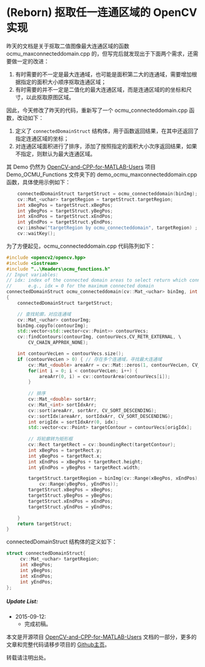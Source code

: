 # (Reborn) 抠取任一连通区域的 OpenCV 实现

昨天的文档是关于抠取二值图像最大连通区域的函数 ocmu_maxconnecteddomain.cpp 的，但写完后就发现出于下面两个需求，还需要做一定的改进：
1. 有时需要的不一定是最大连通域，也可能是面积第二大的连通域，需要增加根据指定的面积大小顺序抠取连通区域；
2. 有时需要的并不一定是二值化的最大连通区域，而是连通区域的的坐标和尺寸，以此抠取原图区域。

因此，今天修改了昨天的代码，重新写了一个 ocmu_connecteddomain.cpp 函数，改动如下：
1. 定义了 `connectedDomainStruct` 结构体，用于函数返回结果，在其中还返回了指定连通区域的坐标；
2. 对连通区域面积进行了排序，添加了按照指定的面积大小次序返回结果，如果不指定，则默认为最大连通区域。

其 Demo 仍然为 [OpenCV-and-CPP-for-MATLAB-Users][OpenCV-and-CPP-for-MATLAB-Users] 项目 Demo_OCMU_Functions 文件夹下的 demo_ocmu_maxconnecteddomain.cpp 函数，具体使用示例如下：

```C++
    connectedDomainStruct targetStruct = ocmu_connecteddomain(binImg);
    cv::Mat_<uchar> targetRegion = targetStruct.targetRegion;
    int xBegPos = targetStruct.xBegPos;
    int yBegPos = targetStruct.yBegPos;
    int xEndPos = targetStruct.xEndPos;
    int yEndPos = targetStruct.yEndPos; 
    cv::imshow("targetRegion by ocmu_connecteddomain", targetRegion) ;  
    cv::waitKey();  
```

为了方便起见，ocmu_connecteddomain.cpp 代码陈列如下：

```C++
#include <opencv2/opencv.hpp>
#include <iostream>
#include "..\Headers\ocmu_functions.h"
// Input variables:
// idx: index of the connected domain areas to select return which connected domain
//      e.g., idx = 0 for the maximum connected domain
connectedDomainStruct ocmu_connecteddomain(cv::Mat_<uchar> binImg, int idx)
{   
    connectedDomainStruct targetStruct; 

    // 查找轮廓，对应连通域 
    cv::Mat_<uchar> contourImg;
    binImg.copyTo(contourImg);
    std::vector<std::vector<cv::Point>> contourVecs;  
    cv::findContours(contourImg, contourVecs,CV_RETR_EXTERNAL, \
        CV_CHAIN_APPROX_NONE);

    int contourVecLen = contourVecs.size();
    if (contourVecLen > 0) { // 存在多个连通域，寻找最大连通域 
        cv::Mat_<double> areaArr = cv::Mat::zeros(1, contourVecLen, CV_64F);
        for(int i = 0; i < contourVecLen; i++) {  
            areaArr(0, i) = cv::contourArea(contourVecs[i]);  
        }  
                
        // 排序
        cv::Mat_<double> sortArr;
        cv::Mat_<int> sortIdxArr;
        cv::sort(areaArr, sortArr, CV_SORT_DESCENDING);
        cv::sortIdx(areaArr, sortIdxArr, CV_SORT_DESCENDING);       
        int origIdx = sortIdxArr(0, idx);
        std::vector<cv::Point> targetContour = contourVecs[origIdx]; 
        
        // 将轮廓转为矩形框  
        cv::Rect targetRect = cv::boundingRect(targetContour);  
        int xBegPos = targetRect.y;
        int yBegPos = targetRect.x;
        int xEndPos = xBegPos + targetRect.height;
        int yEndPos = yBegPos + targetRect.width;

        targetStruct.targetRegion = binImg(cv::Range(xBegPos, xEndPos), \
            cv::Range(yBegPos, yEndPos));
        targetStruct.xBegPos = xBegPos;
        targetStruct.yBegPos = yBegPos;
        targetStruct.xEndPos = xEndPos;
        targetStruct.yEndPos = yEndPos;

    }
    return targetStruct;
}
```

connectedDomainStruct 结构体的定义如下：
```C++
struct connectedDomainStruct{
     cv::Mat_<uchar> targetRegion;
     int xBegPos;
     int yBegPos;
     int xEndPos;
     int yEndPos;  
};
```

##### Update List:
* 2015-09-12:
    + 完成初稿。

本文是开源项目 [OpenCV-and-CPP-for-MATLAB-Users][OpenCV-and-CPP-for-MATLAB-Users] 文档的一部分，更多的文章和完整代码请移步项目的 [Github主页][Github主页]。

转载请注明出处。

[OpenCV-and-CPP-for-MATLAB-Users]: https://github.com/YimianDai/OpenCV-and-CPP-for-MATLAB-Users
[Github主页]: https://github.com/YimianDai/OpenCV-and-CPP-for-MATLAB-Users




